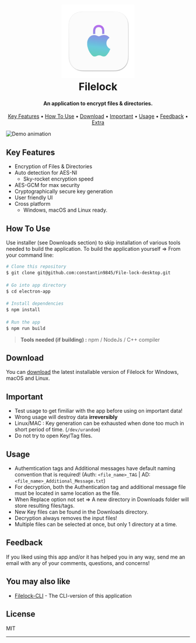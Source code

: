 
<h1 align="center">
  <br>
  <img src="https://github.com/constantin9845/File-lock-desktop/blob/HW-GCM-update/electron-app/build/6801_1024x1024x32.png?raw=true" alt="Filelock logo" width="200"></a>
  <br>
  Filelock
  <br>
</h1>

<h4 align="center">An application to encrypt files & directories.</h4>

<p align="center">
  <a href="#key-features">Key Features</a> •
  <a href="#how-to-use">How To Use</a> •
  <a href="#download">Download</a> •
  <a href="#important">Important</a> •
  <a href="#usage">Usage</a> •
  <a href="#feedback">Feedback</a> •
  <a href="#you-may-also-like">Extra</a>
</p>

![Demo animation](filelock-demo.gif)


## Key Features

* Encryption of Files & Directories
* Auto detection for AES-NI
  - Sky-rocket encryption speed
* AES-GCM for max security
* Cryptographically secure key generation
* User friendly UI
* Cross platform
  - Windows, macOS and Linux ready.

## How To Use

Use installer (see Downloads section) to skip installation of various tools needed to build the application. To build the application yourself => From your command line:

```bash
# Clone this repository
$ git clone git@github.com:constantin9845/File-lock-desktop.git

# Go into app directory
$ cd electron-app

# Install dependencies
$ npm install

# Run the app
$ npm run build
```

> **Tools needed (if building) :**
> npm / NodeJs / C++ compiler 


## Download

You can [download](https://github.com/amitmerchant1990/electron-markdownify/releases/tag/v1.2.0) the latest installable version of Filelock for Windows, macOS and Linux.

## Important

- Test usage to get fimiliar with the app before using on important data!
- Wrong usage will destroy data **irreversibly**
- Linux/MAC : Key generation can be exhausted when done too much in short period of time. (`/dev/urandom`)
- Do not try to open Key/Tag files.

## Usage

- Authemtication tags and Additional messages have default naming convention that is required! (Auth: `<file_name>_TAG` | AD: `<file_name>_Additional_Message.txt`)
- For decryption, both the Authentication tag and additional message file must be located in same location as the file.
- When Replace option not set => A new directory in Downloads folder will store resulting files/tags.
- New Key files can be found in the Downloads directory.
- Decryption always removes the input files!
- Multiple files can be selected at once, but only 1 directory at a time.

## Feedback

If you liked using this app and/or it has helped you in any way, send me an email with any of your comments, questions, and concerns!


## You may also like

- [Filelock-CLI](https://github.com/constantin9845/file-lock) - The CLI-version of this application


## License

MIT

---



